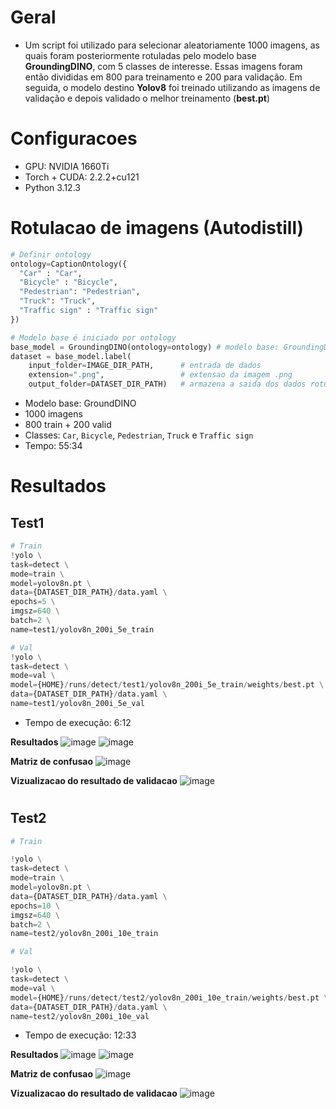 # Geral
- Um script foi utilizado para selecionar aleatoriamente 1000 imagens, as quais foram posteriormente rotuladas pelo modelo base **GroundingDINO**, com 5 classes de interesse. Essas imagens foram então divididas em 800 para treinamento e 200 para validação. Em seguida, o modelo destino **Yolov8** foi treinado utilizando as imagens de validação e depois validado o melhor treinamento (**best.pt**)
  
# Configuracoes
- GPU: NVIDIA 1660Ti
- Torch + CUDA: 2.2.2+cu121
- Python 3.12.3

# Rotulacao de imagens (Autodistill)
```python
# Definir ontology
ontology=CaptionOntology({
  "Car" : "Car",
  "Bicycle" : "Bicycle",
  "Pedestrian": "Pedestrian",
  "Truck": "Truck",
  "Traffic sign" : "Traffic sign"
})

# Modelo base é iniciado por ontology
base_model = GroundingDINO(ontology=ontology) # modelo base: GroundingDINO
dataset = base_model.label(
    input_folder=IMAGE_DIR_PATH,      # entrada de dados
    extension=".png",                 # extensao da imagem .png
    output_folder=DATASET_DIR_PATH)   # armazena a saida dos dados rotulados

```
- Modelo base: GroundDINO
- 1000 imagens
- 800 train + 200 valid
- Classes: `Car`, `Bicycle`, `Pedestrian`, `Truck` e `Traffic sign`
- Tempo: 55:34

# Resultados
## Test1
```python
# Train
!yolo \
task=detect \
mode=train \
model=yolov8n.pt \
data={DATASET_DIR_PATH}/data.yaml \
epochs=5 \
imgsz=640 \
batch=2 \
name=test1/yolov8n_200i_5e_train
```

```python
# Val
!yolo \
task=detect \
mode=val \
model={HOME}/runs/detect/test1/yolov8n_200i_5e_train/weights/best.pt \
data={DATASET_DIR_PATH}/data.yaml \
name=test1/yolov8n_200i_5e_val
````

- Tempo de execução: 6:12

**Resultados**
![image](https://github.com/vitorAugusto2/tcc-a2d2-autodistill-yolo/assets/131685750/4610e25e-8c1b-4903-82e3-cd1f58fbec88)
![image](https://github.com/vitorAugusto2/tcc-a2d2-autodistill-yolo/blob/main/runs/detect/test1/yolov8n_200i_5e_train/results.png)

**Matriz de confusao**
![image](https://github.com/vitorAugusto2/tcc-a2d2-autodistill-yolo/blob/main/runs/detect/test1/yolov8n_200i_5e_train/confusion_matrix.png)

**Vizualizacao do resultado de validacao**
![image](https://github.com/vitorAugusto2/tcc-a2d2-autodistill-yolo/blob/main/runs/detect/test1/yolov8n_200i_5e_val/val_batch0_labels.jpg)

#

## Test2
```python
# Train

!yolo \
task=detect \
mode=train \
model=yolov8n.pt \
data={DATASET_DIR_PATH}/data.yaml \
epochs=10 \
imgsz=640 \
batch=2 \
name=test2/yolov8n_200i_10e_train
```

```python
# Val

!yolo \
task=detect \
mode=val \
model={HOME}/runs/detect/test2/yolov8n_200i_10e_train/weights/best.pt \
data={DATASET_DIR_PATH}/data.yaml \
name=test2/yolov8n_200i_10e_val
````
- Tempo de execução: 12:33

**Resultados**
![image](https://github.com/vitorAugusto2/tcc-a2d2-autodistill-yolo/assets/131685750/95d4f461-cee2-4083-b1ca-a0a2f1c2e3f5)
![image](https://github.com/vitorAugusto2/tcc-a2d2-autodistill-yolo/blob/main/runs/detect/test2/yolov8n_200i_10e_train/results.png)

**Matriz de confusao**
![image](https://github.com/vitorAugusto2/tcc-a2d2-autodistill-yolo/blob/main/runs/detect/test2/yolov8n_200i_10e_train/confusion_matrix.png)

**Vizualizacao do resultado de validacao**
![image](https://github.com/vitorAugusto2/tcc-a2d2-autodistill-yolo/blob/main/runs/detect/test2/yolov8n_200i_10e_val/val_batch0_labels.jpg)

